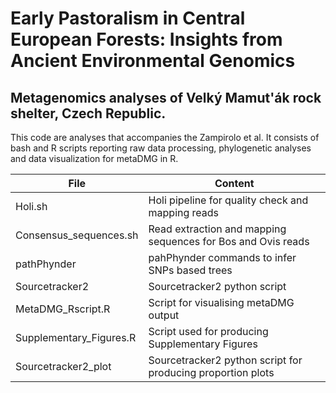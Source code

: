 # Early Pastoralism in Central European Forests: Insights from Ancient Environmental Genomics
## Metagenomics analyses of Velký Mamut'ák rock shelter, Czech Republic. 
This code are analyses that accompanies the Zampirolo et al. It consists of bash and R scripts reporting raw data processing, phylogenetic analyses
and data visualization for metaDMG in R.


| File | Content |
|------|---------|
|Holi.sh|Holi pipeline for quality check and mapping reads|
|Consensus_sequences.sh | Read extraction and mapping sequences for Bos and Ovis reads|
|pathPhynder | pahPhynder commands to infer SNPs based trees|
|Sourcetracker2 | Sourcetracker2 python script |
|MetaDMG_Rscript.R | Script for visualising metaDMG output|
|Supplementary_Figures.R | Script used for producing Supplementary Figures |
|Sourcetracker2_plot | Sourcetracker2 python script for producing proportion plots|



